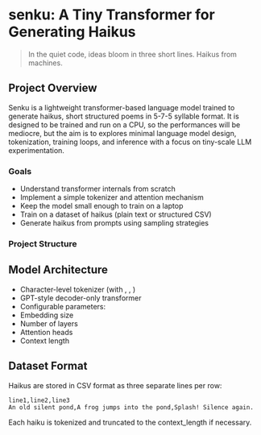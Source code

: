# senku: A Tiny Transformer for Generating Haikus

> In the quiet code,
> ideas bloom in three short lines.
> Haikus from machines.

## Project Overview

Senku is a lightweight transformer-based language model trained to generate haikus, short structured poems in 5-7-5 syllable format. It is designed to be trained and run on a CPU, so the performances will be mediocre, but the aim is to explores minimal language model design, tokenization, training loops, and inference with a focus on tiny-scale LLM experimentation.

### Goals

- Understand transformer internals from scratch
- Implement a simple tokenizer and attention mechanism
- Keep the model small enough to train on a laptop
- Train on a dataset of haikus (plain text or structured CSV)
- Generate haikus from prompts using sampling strategies

### Project Structure


## Model Architecture

- Character-level tokenizer (with <PAD>, <EOS>, <UNK>)
- GPT-style decoder-only transformer
- Configurable parameters:
- Embedding size
- Number of layers
- Attention heads
- Context length

## Dataset Format

Haikus are stored in CSV format as three separate lines per row:

```csv
line1,line2,line3
An old silent pond,A frog jumps into the pond,Splash! Silence again.
```

Each haiku is tokenized and truncated to the context_length if necessary.
